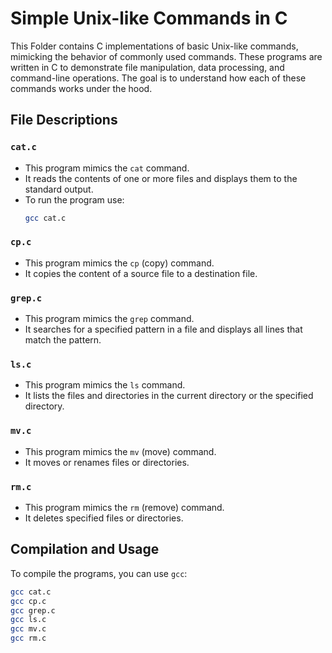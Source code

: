 # Simple Unix-like Commands in C

This Folder contains C implementations of basic Unix-like commands, mimicking the behavior of commonly used commands. These programs are written in C to demonstrate file manipulation, data processing, and command-line operations. The goal is to understand how each of these commands works under the hood.

## File Descriptions

### `cat.c`
- This program mimics the `cat` command.
- It reads the contents of one or more files and displays them to the standard output.
- To run the program use:
  ```bash
  gcc cat.c
  ```

### `cp.c`
- This program mimics the `cp` (copy) command.
- It copies the content of a source file to a destination file.

### `grep.c`
- This program mimics the `grep` command.
- It searches for a specified pattern in a file and displays all lines that match the pattern.

### `ls.c`
- This program mimics the `ls` command.
- It lists the files and directories in the current directory or the specified directory.

### `mv.c`
- This program mimics the `mv` (move) command.
- It moves or renames files or directories.

### `rm.c`
- This program mimics the `rm` (remove) command.
- It deletes specified files or directories.

## Compilation and Usage

To compile the programs, you can use `gcc`:

```bash
gcc cat.c
gcc cp.c
gcc grep.c
gcc ls.c
gcc mv.c
gcc rm.c
```
